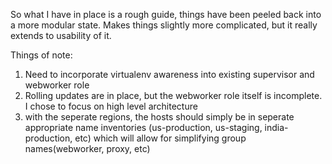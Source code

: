 So what I have in place is a rough guide, things have been peeled back into a more modular state. Makes things slightly more complicated, but it really extends to usability of it. 

Things of note:
1. Need to incorporate virtualenv awareness into existing supervisor and webworker role
2. Rolling updates are in place, but the webworker role itself is incomplete. I chose to focus on high level architecture
3. with the seperate regions, the hosts should simply be in seperate appropriate name inventories (us-production, us-staging, india-production, etc) which will allow for simplifying group names(webworker, proxy, etc)

